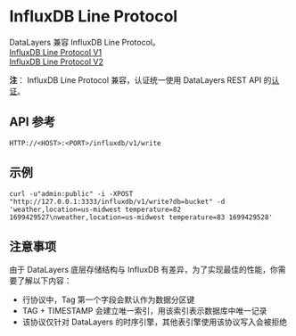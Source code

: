 # InfluxDB Line Protocol
DataLayers 兼容 InfluxDB Line Protocol。  
[InfluxDB Line Protocol V1](https://docs.influxdata.com/influxdb/v1/write_protocols/line_protocol_tutorial/)    
[InfluxDB Line Protocol V2](https://docs.influxdata.com/influxdb/v2/reference/syntax/line-protocol/)    

**注**： InfluxDB Line Protocol 兼容，认证统一使用 DataLayers REST API 的[认证](./auth-with-restapi.md)。

## API 参考

```SHELL
HTTP://<HOST>:<PORT>/influxdb/v1/write

```

## 示例 
```shell
curl -u"admin:public" -i -XPOST "http://127.0.0.1:3333/influxdb/v1/write?db=bucket" -d 'weather,location=us-midwest temperature=82 1699429527\nweather,location=us-midwest temperature=83 1699429528'
```

## 注意事项
由于 DataLayers 底层存储结构与 InfluxDB 有差异，为了实现最佳的性能，你需要了解以下内容：
* 行协议中，Tag 第一个字段会默认作为数据分区键
* TAG + TIMESTAMP 会建立唯一索引，用该索引表示数据库中唯一记录
* 该协议仅针对 DataLayers 的时序引擎，其他表引擎使用该协议写入会被拒绝